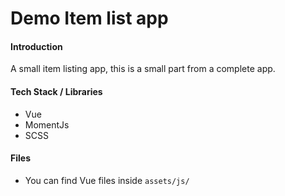 # Demo Item list app

#### Introduction
A small item listing app, this is a small part from a complete app.

#### Tech Stack / Libraries

- Vue
- MomentJs
- SCSS

#### Files 
- You can find Vue files inside ``assets/js/``